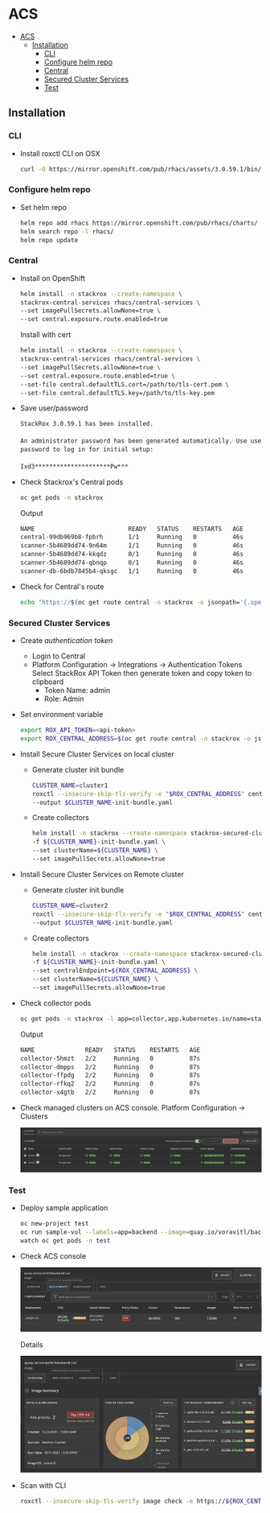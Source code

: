 # ACS
- [ACS](#acs)
  - [Installation](#installation)
    - [CLI](#cli)
    - [Configure helm repo](#configure-helm-repo)
    - [Central](#central)
    - [Secured Cluster Services](#secured-cluster-services)
    - [Test](#test)

## Installation
### CLI

- Install roxctl CLI on OSX

  ```bash
  curl -O https://mirror.openshift.com/pub/rhacs/assets/3.0.59.1/bin/Darwin/roxctl
  ```
### Configure helm repo
- Set helm repo

    ```bash
    helm repo add rhacs https://mirror.openshift.com/pub/rhacs/charts/
    helm search repo -l rhacs/
    helm repo update
    ```
### Central

- Install on OpenShift

    ```bash
    helm install -n stackrox --create-namespace \
    stackrox-central-services rhacs/central-services \
    --set imagePullSecrets.allowNone=true \
    --set central.exposure.route.enabled=true
    ```

    Install with cert
    
    ```bash
    helm install -n stackrox --create-namespace \
    stackrox-central-services rhacs/central-services \
    --set imagePullSecrets.allowNone=true \
    --set central.exposure.route.enabled=true \
    --set-file central.defaultTLS.cert=/path/to/tls-cert.pem \
    --set-file central.defaultTLS.key=/path/to/tls-key.pem
    ```

- Save user/password
  
    ```bash
    StackRox 3.0.59.1 has been installed.

    An administrator password has been generated automatically. Use username 'admin' and the following
    password to log in for initial setup:

    Ixd3*********************Pw***
    ```
- Check Stackrox's Central pods
    
    ```bash
    oc get pods -n stackrox
    ```

    Output

    ```bash
    NAME                          READY   STATUS    RESTARTS   AGE
    central-99db969b8-fpbrh       1/1     Running   0          46s
    scanner-5b4689dd74-9n64m      1/1     Running   0          46s
    scanner-5b4689dd74-kkqdz      0/1     Running   0          46s
    scanner-5b4689dd74-qbnqp      0/1     Running   0          46s
    scanner-db-6bdb7845b4-qksgc   1/1     Running   0          46s
    ```

- Check for Central's route
  
    ```bash
    echo "https://$(oc get route central -n stackrox -o jsonpath='{.spec.host}')"
    ```

### Secured Cluster Services
- Create *authentication token*
  - Login to Central
  - Platform Configuration -> Integrations -> Authentication Tokens Select StackRox API Token then generate token and copy token to clipboard
    - Token Name: admin
    - Role: Admin

- Set environment variable
    
    ```bash
    export ROX_API_TOKEN=<api-token>
    export ROX_CENTRAL_ADDRESS=$(oc get route central -n stackrox -o jsonpath='{.spec.host}'):443
    ```



- Install Secure Cluster Services on local cluster

    - Generate cluster init bundle
    
      ```bash
      CLUSTER_NAME=cluster1
      roxctl --insecure-skip-tls-verify -e "$ROX_CENTRAL_ADDRESS" central init-bundles generate $CLUSTER_NAME \
      --output $CLUSTER_NAME-init-bundle.yaml
      ```

    - Create collectors
      
      ```bash
      helm install -n stackrox --create-namespace stackrox-secured-cluster-services rhacs/secured-cluster-services \
      -f ${CLUSTER_NAME}-init-bundle.yaml \
      --set clusterName=${CLUSTER_NAME} \
      --set imagePullSecrets.allowNone=true
      ```
    
-  Install Secure Cluster Services on Remote cluster
  
     - Generate cluster init bundle
     
       ```bash
       CLUSTER_NAME=cluster2
       roxctl --insecure-skip-tls-verify -e "$ROX_CENTRAL_ADDRESS" central init-bundles generate $CLUSTER_NAME \
       --output $CLUSTER_NAME-init-bundle.yaml
       ```

     - Create collectors
       
       ```bash
       helm install -n stackrox --create-namespace stackrox-secured-cluster-services rhacs/secured-cluster-services \
       -f ${CLUSTER_NAME}-init-bundle.yaml \
       --set centralEndpoint=${ROX_CENTRAL_ADDRESS} \
       --set clusterName=${CLUSTER_NAME} \
       --set imagePullSecrets.allowNone=true
       ```

 - Check collector pods
  
    ```bash
    oc get pods -n stackrox -l app=collector,app.kubernetes.io/name=stackrox
    ```

    Output
    
    ```bash
    NAME              READY   STATUS    RESTARTS   AGE
    collector-5hmzt   2/2     Running   0          87s
    collector-dmpps   2/2     Running   0          87s
    collector-ffpdg   2/2     Running   0          87s
    collector-rfkq2   2/2     Running   0          87s
    collector-x4gtb   2/2     Running   0          87s
    ```
- Check managed clusters on ACS console. Platform Configuration -> Clusters
  
  ![](images/acs-console-managed-clusters.png)

### Test
- Deploy sample application

    ```bash
    oc new-project test
    oc run sample-vul --labels=app=backend --image=quay.io/voravitl/backend:vul -n test 
    watch oc get pods -n test
    ```
- Check ACS console
  
  ![](images/acs-backend-vul.png)

  Details

  ![](images/acs-backend-vul-info.png)

- Scan with CLI
  
  ```bash
  roxctl --insecure-skip-tls-verify image check -e https://${ROX_CENTRAL_ADDRESS} --image quay.io/voravitl/backend:vul
  ```